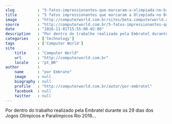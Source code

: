 ```yaml
---
slug          : "5-fatos-impressionantes-que-marcaram-a-olimpiada-no-brasil"
title         : "5 fatos impressionantes que marcaram a Olimpíada no Brasil"
image         : "http://computerworld.com.br/sites/beta.computerworld.com.br/files/news_articles/fatos-jogos-2016.jpg"
source        : "http://computerworld.com.br/5-fatos-impressionantes-que-marcaram-olimpiada-no-brasil"
date          : "2016-11-01T15:55:00-02:00"
description   : "Por dentro do trabalho realizado pela Embratel durante os 29 dias dos Jogos Olímpicos e Paralímpicos Rio 2016..."
categories    : ['technology']
tags          : ['Computer World']
site          :
    title     : "Computer World"
    url       : "http://computerworld.com.br"
    locale    : "pt_BR"
author        :
    name      : "por Embrate"
    image     : null
    biography : null
    profile   : "http://computerworld.com.br/autor/por-embratel"
    facebook  : null
    twitter   : null
---
```


Por dentro do trabalho realizado pela Embratel durante os 29 dias dos Jogos Olímpicos e Paralímpicos Rio 2016...
